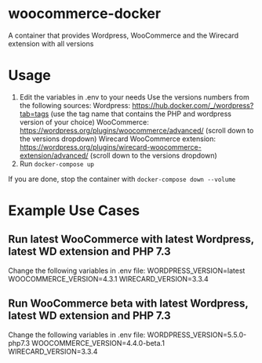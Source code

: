 # woocommerce-docker
A container that provides Wordpress, WooCommerce and the Wirecard extension with all versions

# Usage
1. Edit the variables in .env to your needs
Use the versions numbers from the following sources:
Wordpress: https://hub.docker.com/_/wordpress?tab=tags (use the tag name that contains the PHP and wordpress version of your choice)
WooCommerce: https://wordpress.org/plugins/woocommerce/advanced/ (scroll down to the versions dropdown)
Wirecard WooCommerce extension: https://wordpress.org/plugins/wirecard-woocommerce-extension/advanced/ (scroll down to the versions dropdown)
2. Run ```docker-compose up```

If you are done, stop the container with ```docker-compose down --volume``` 

# Example Use Cases
## Run latest WooCommerce with latest Wordpress, latest WD extension and PHP 7.3
Change the following variables in .env file:
WORDPRESS_VERSION=latest
WOOCOMMERCE_VERSION=4.3.1
WIRECARD_VERSION=3.3.4

## Run WooCommerce beta with latest Wordpress, latest WD extension and PHP 7.3
Change the following variables in .env file:
WORDPRESS_VERSION=5.5.0-php7.3
WOOCOMMERCE_VERSION=4.4.0-beta.1
WIRECARD_VERSION=3.3.4

